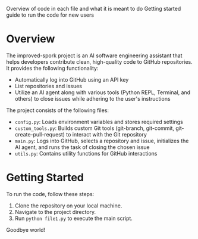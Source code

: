 Overview of code in each file and what it is meant to do
Getting started guide to run the code for new users


# Overview

The improved-spork project is an AI software engineering assistant that helps developers contribute clean, high-quality code to GitHub repositories. It provides the following functionality:
* Automatically log into GitHub using an API key
* List repositories and issues
* Utilize an AI agent along with various tools (Python REPL, Terminal, and others) to close issues while adhering to the user's instructions

The project consists of the following files:
* `config.py`: Loads environment variables and stores required settings
* `custom_tools.py`: Builds custom Git tools (git-branch, git-commit, git-create-pull-request) to interact with the Git repository
* `main.py`: Logs into GitHub, selects a repository and issue, initializes the AI agent, and runs the task of closing the chosen issue
* `utils.py`: Contains utility functions for GitHub interactions


# Getting Started

To run the code, follow these steps:

1. Clone the repository on your local machine.
2. Navigate to the project directory.
3. Run `python file1.py` to execute the main script.

Goodbye world!